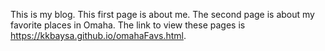 This is my blog. This first page is about me. The second page is about my favorite places in Omaha.
The link to view these pages is https://kkbaysa.github.io/omahaFavs.html.
